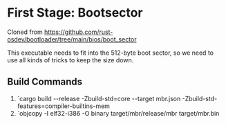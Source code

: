 # First Stage: Bootsector

Cloned from https://github.com/rust-osdev/bootloader/tree/main/bios/boot_sector

This executable needs to fit into the 512-byte boot sector, so we need to use all kinds of tricks to keep the size down.

## Build Commands

1. `cargo build --release -Zbuild-std=core --target mbr.json -Zbuild-std-features=compiler-builtins-mem
2. `objcopy -I elf32-i386 -O binary target/mbr/release/mbr target/mbr.bin
